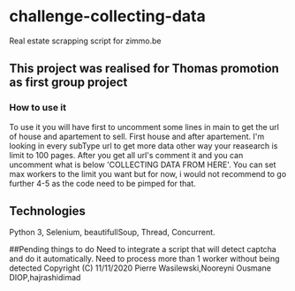# challenge-collecting-data
Real estate scrapping  script for zimmo.be

## This project was realised for Thomas promotion as first group project
### How to use it
To use it you will have first to uncomment some lines in main to get the url of house and apartement to sell.
First house and after apartement.
I'm looking in every subType url to get more data other way your reasearch is limit to 100 pages.
After you get all url's comment it and you can uncomment what is below 'COLLECTING DATA FROM HERE'.
You can set max workers to the limit you want but for now, i would not recommend to go further 4-5 as the code need to be pimped for that.
## Technologies
Python 3, Selenium, beautifullSoup, Thread, Concurrent.

##Pending things to do
Need to integrate a script that will detect captcha and do it automatically.
Need to process more than 1 worker without being detected
Copyright (C) 11/11/2020 Pierre Wasilewski,Nooreyni Ousmane DIOP,hajrashidimad
